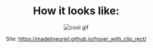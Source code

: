 <div align="center">
  <h1>How it looks like:</h1>
  <img src="img/TEJ0KmW.gif" title="cool gif">
    <p>
      Site:
      <a href="https://madelineuriel.github.io/hover_with_clip_rect/">https://madelineuriel.github.io/hover_with_clip_rect/</a>
    </p>
</div>
